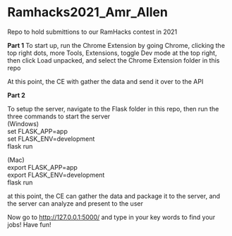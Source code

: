 # Ramhacks2021_Amr_Allen
Repo to hold submittions to our RamHacks contest in 2021

**Part 1**
To start up, run the Chrome Extension by going Chrome, clicking the top right dots, more Tools, Extensions, toggle Dev mode at the top right, then click Load unpacked, and select the Chrome Extension folder in this repo

At this point, the CE with gather the data and send it over to the API 

**Part 2**

To setup the server, navigate to the Flask folder in this repo, then run the three commands to start the server <br />
(Windows) <br />
set FLASK_APP=app <br />
set FLASK_ENV=development <br />
flask run <br />

(Mac) <br />
export FLASK_APP=app <br />
export FLASK_ENV=development <br />
flask run <br />

at this point, the CE can gather the data and package it to the server, and the server can analyze and present to the user

Now go to http://127.0.0.1:5000/ and type in your key words to find your jobs!
Have fun!
